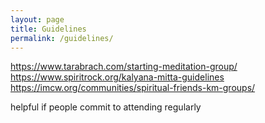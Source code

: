 ```yaml
---
layout: page
title: Guidelines
permalink: /guidelines/
---
```


https://www.tarabrach.com/starting-meditation-group/
https://www.spiritrock.org/kalyana-mitta-guidelines
https://imcw.org/communities/spiritual-friends-km-groups/

helpful if people commit to attending regularly

